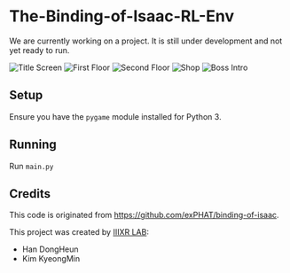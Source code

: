 The-Binding-of-Isaac-RL-Env
================

We are currently working on a project. It is still under development and not yet ready to run.

![Title Screen](https://raw.githubusercontent.com/ExPHAT/binding-of-isaac/master/screenshots/title.png)
![First Floor](https://raw.githubusercontent.com/ExPHAT/binding-of-isaac/master/screenshots/floor1.png)
![Second Floor](https://raw.githubusercontent.com/ExPHAT/binding-of-isaac/master/screenshots/floor2.png)
![Shop](https://raw.githubusercontent.com/ExPHAT/binding-of-isaac/master/screenshots/shop.png)
![Boss Intro](https://raw.githubusercontent.com/ExPHAT/binding-of-isaac/master/screenshots/boss.png)


Setup
-----

Ensure you have the `pygame` module installed for Python 3.


Running
-------

Run `main.py`


Credits
-------
This code is originated from https://github.com/exPHAT/binding-of-isaac.

This project was created by [IIIXR LAB](https://iiixr.korea.ac.kr/):
* Han DongHeun
* Kim KyeongMin

